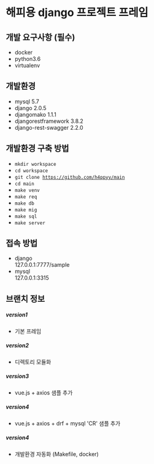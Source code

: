 해피용 django 프로젝트 프레임
=============

개발 요구사항 (필수)
-------------
- docker
- python3.6
- virtualenv

개발환경
-------------

- mysql 5.7
- django 2.0.5
- djangomako 1.1.1
- djangorestframework 3.8.2
- django-rest-swagger 2.2.0

개발환경 구축 방법
-------------

- <code>mkdir workspace</code>    
- <code>cd workspace</code>    
- <code>git clone https://github.com/h4ppyy/main</code>    
- <code>cd main</code>    
- <code>make venv</code>  
- <code>make req</code>  
- <code>make db</code>  
- <code>make mig</code>  
- <code>make sql</code>  
- <code>make server</code>  
  
접속 방법
-------------
- django  
127.0.0.1:7777/sample  
- mysql  
127.0.0.1:3315  

브랜치 정보
-------------
##### version1
- 기본 프레임

##### version2
- 디렉토리 모듈화

##### version3
- vue.js + axios 샘플 추가

##### version4
- vue.js + axios + drf + mysql 'CR' 샘플 추가

##### version4
- 개발환경 자동화 (Makefile, docker)
